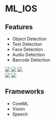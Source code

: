 # ML_IOS

## Features
- Object Detection
- Text Detection
- Face Detection
- Audio Detection
- Barcode Detection

<img src="https://user-images.githubusercontent.com/66485679/145372205-64f1da03-5cdd-402d-8a5b-86ee3b5f6f53.png">        <img src="https://user-images.githubusercontent.com/66485679/145372273-70442723-e6a9-495a-a88b-be4ffafd2045.png">       <img src="https://user-images.githubusercontent.com/66485679/145372019-6ff0a4d1-e76f-4d93-b937-e38bc9bf1ae0.png" >   
<img src="https://user-images.githubusercontent.com/66485679/145372353-f5b36b31-bff6-4df2-aab6-5c8a68ebc7a8.png" >  <img src="https://user-images.githubusercontent.com/66485679/145372457-38c63c54-d290-4401-b8ae-35e5d1604dd7.png" >    


## Frameworks

- CoreML
- Vision
- Speech

